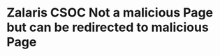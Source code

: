 <html><body><h1>Zalaris CSOC Not a malicious Page but can be redirected to malicious Page</h1><math><a xlink:href="//jsfiddle.net/t846h">click</a></body></html>
